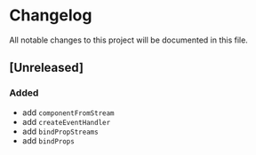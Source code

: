 # Changelog

All notable changes to this project will be documented in this file.

## [Unreleased]

### Added

- add `componentFromStream`
- add `createEventHandler`
- add `bindPropStreams`
- add `bindProps`
